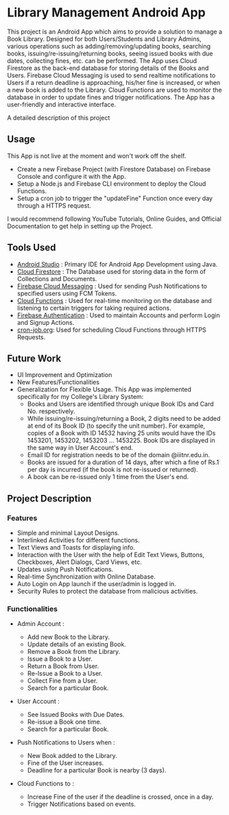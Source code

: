 # Library Management Android App

This project is an Android App which aims to provide a solution to manage a Book Library. Designed for both Users/Students and Library Admins, various operations such as adding/removing/updating books, searching books, issuing/re-issuing/returning books, seeing issued books with due dates, collecting fines, etc. can be performed. The App uses Cloud Firestore as the back-end database for storing details of the Books and Users. Firebase Cloud Messaging is used to send realtime notifications to Users if a return deadline is approaching, his/her fine is increased, or when a new book is added to the Library. Cloud Functions are used to monitor the database in order to update fines and trigger notifications. The App has a user-friendly and interactive interface.

A detailed description of this project 

## Usage
This App is not live at the moment and won't work off the shelf.
* Create a new Firebase Project (with Firestore Database) on Firebase Console and configure it with the App.
* Setup a Node.js and Firebase CLI environment to deploy the Cloud Functions.
* Setup a cron job to trigger the "updateFine" Function once every day through a HTTPS request.

I would recommend following YouTube Tutorials, Online Guides, and Official Documentation to get help in setting up the Project.<br>


## Tools Used
* [Android Studio](https://developer.android.com/studio) : Primary IDE for Android App Development using Java.
* [Cloud Firestore](https://firebase.google.com/products/firestore) : The Database used for storing data in the form of Collections and Documents.
* [Firebase Cloud Messaging](https://firebase.google.com/products/cloud-messaging) : Used for sending Push Notifications to specified users using FCM Tokens.
* [Cloud Functions](https://firebase.google.com/products/functions) : Used for real-time monitoring on the database and listening to certain triggers for taking required actions.
* [Firebase Authentication](https://firebase.google.com/products/auth) : Used to maintain Accounts and perform Login and Signup Actions.
* [cron-job.org](https://cron-job.org/en/): Used for scheduling Cloud Functions through HTTPS Requests.



## Future Work
* UI Improvement and Optimization
* New Features/Functionalities
* Generalization for Flexible Usage. This App was implemented specifically for my College's Library System:
    * Books and Users are identified through unique Book IDs and Card No. respectively.
    * While issuing/re-issuing/returning a Book, 2 digits need to be added at end of its Book ID (to specify the unit number). For example, copies of a Book with ID 14532 having 25 units would have the IDs 1453201, 1453202, 1453203 ... 1453225. Book IDs are displayed in the same way in User Account's end.
    * Email ID for registration needs to be of the domain @iiitnr.edu.in.
    * Books are issued for a duration of 14 days, after which a fine of Rs.1 per day is incurred (if the book is not re-issued or returned).
    * A book can be re-issued only 1 time from the User's end.


## Project Description 
### Features
* Simple and minimal Layout Designs.
* Interlinked Activities for different functions.
* Text Views and Toasts for displaying info.
* Interaction with the User with the help of Edit Text Views, Buttons, Checkboxes, Alert Dialogs, Card Views, etc.
* Updates using Push Notifications.
* Real-time Synchronization with Online Database.
* Auto Login on App launch if the user/admin is logged in.
* Security Rules to protect the database from malicious activities.

### Functionalities
* Admin Account :

  * Add new Book to the Library.
  * Update details of an existing Book.
  * Remove a Book from the Library.
  * Issue a Book to a User.
  * Return a Book from User.
  * Re-Issue a Book to a User.
  * Collect Fine from a User.
  * Search for a particular Book.
  
* User Account :

  * See Issued Books with Due Dates.
  * Re-issue a Book one time.
  * Search for a particular Book.
  
* Push Notifications to Users when :

  * New Book added to the Library.
  * Fine of the User increases.
  * Deadline for a particular Book is nearby (3 days).
  
* Cloud Functions to :

  * Increase Fine of the user if the deadline is crossed, once in a day.
  * Trigger Notifications based on events.

